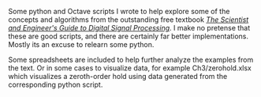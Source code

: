 Some python and Octave scripts I wrote to help explore some of the concepts and algorithms from the outstanding free textbook [*The Scientist and Engineer's Guide to Digital Signal Processing*](http://www.dspguide.com/). I make no pretense that these are good scripts, and there are certainly far better implementations. Mostly its an excuse to relearn some python.

Some spreadsheets are included to help further analyze the examples from the text. Or in some cases to visualize data, for example Ch3/zerohold.xlsx which visualizes a zeroth-order hold using data generated from the corresponding python script.
